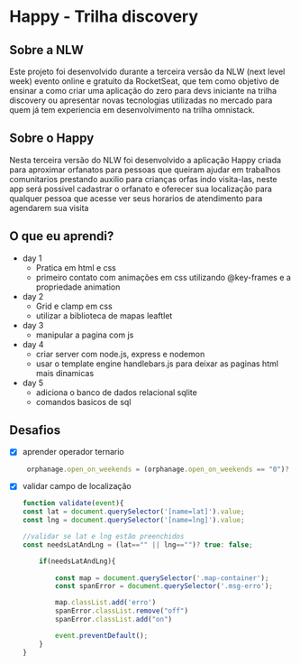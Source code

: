 # Happy - Trilha discovery

## Sobre a NLW



Este projeto foi desenvolvido durante a terceira versão da NLW (next level week) evento online e gratuito da RocketSeat, que tem como objetivo de ensinar a como criar uma aplicação do zero para devs iniciante na trilha discovery ou apresentar novas tecnologias utilizadas no mercado para quem já tem experiencia em desenvolvimento na trilha omnistack.

## Sobre o Happy 


Nesta terceira versão do NLW foi desenvolvido a aplicação Happy criada para aproximar orfanatos para pessoas que queiram ajudar em trabalhos comunitarios prestando auxilio para crianças orfas indo visita-las,
neste app será possivel cadastrar o orfanato e oferecer sua localização para qualquer pessoa que acesse ver seus horarios de atendimento para agendarem sua visita

## O que eu aprendi?


+ day 1
    + Pratica em html e css
    + primeiro contato com animações em css utilizando @key-frames e a propriedade animation   
+ day 2
    + Grid e clamp em css
    + utilizar a biblioteca de mapas leaftlet
+ day 3
    + manipular a pagina com js
+ day 4
    + criar server com node.js, express e nodemon
    + usar o template engine handlebars.js para deixar as paginas html mais dinamicas
+ day 5
    + adiciona o banco de dados relacional sqlite
    + comandos basicos de sql

## Desafios

 * [X] aprender operador ternario

    ~~~js
     orphanage.open_on_weekends = (orphanage.open_on_weekends == "0")? false: true;
    ~~~

 * [X] validar campo de localização

    ~~~js
    function validate(event){
    const lat = document.querySelector('[name=lat]').value;
    const lng = document.querySelector('[name=lng]').value;

    //validar se lat e lng estâo preenchidos
    const needsLatAndLng = (lat=="" || lng=="")? true: false;

        if(needsLatAndLng){
            
            const map = document.querySelector('.map-container');
            const spanError = document.querySelector('.msg-erro');

            map.classList.add('erro')
            spanError.classList.remove("off")
            spanError.classList.add("on")

            event.preventDefault();
        }
    }
    
